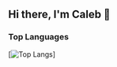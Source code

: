 ## Hi there, I'm Caleb 👋


### Top Languages
[![Top Langs](https://github-readme-stats.vercel.app/api/top-langs/?username=ecaleb97&theme=onedarkpro)]
